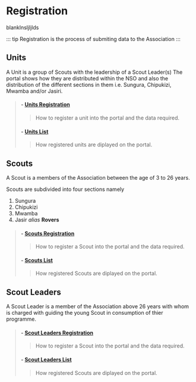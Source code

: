 # Registration
blanklnsljljlds

::: tip
    Registration is the process of submiting data to the Association 
:::

## Units

A Unit is a group of Scouts with the leadership of a Scout Leader(s) The portal shows how they are distributed within the NSO and also the distribution of the different sections in them i.e. Sungura, Chipukizi, Mwamba and/or Jasiri.

>#### - [Units Registration](/registration/unit-registration)
>> How to register a unit into the portal and the data required.
>#### - [Units List](/registration/unit-list)
>> How registered units are diplayed on the portal.

    
## Scouts

A Scout is a members of the Association between the age of 3 to 26 years.

Scouts are subdivided into four sections namely 

1. Sungura
2. Chipukizi
3. Mwamba
4. Jasir *alias* **Rovers** 

>#### - [Scouts Registration](/registration/scouts-registration)
>> How to register a Scout into the portal and the data required.
>#### - [Scouts List](/registration/scouts-list)
>> How registered Scouts are diplayed on the portal.

## Scout Leaders

A Scout Leader is a member of the Association above 26 years with whom is charged with guiding the young Scout in consumption of thier programme.

>#### - [Scout Leaders Registration](/registration/scout_leaders-registration)
>> How to register a Scout into the portal and the data required.
>#### - [Scout Leaders List](/registration/scout_leaders-list)
>> How registered Scouts are diplayed on the portal.
